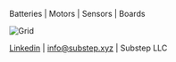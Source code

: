 Batteries | Motors | Sensors | Boards

![Grid](https://img.freepik.com/free-vector/dark-background-with-purple-squares_1053-430.jpg) 

[Linkedin](https://linkedin.com/company/substep)  | info@substep.xyz | Substep LLC 
